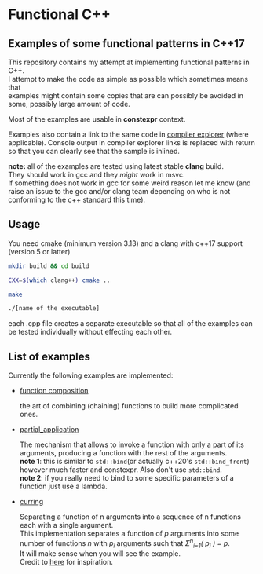 # Functional C++

## Examples of some functional patterns in C++17

This repository contains my attempt at implementing functional patterns in C++.\
I attempt to make the code as simple as possible which sometimes means that\
examples might contain some copies that are can possibly be avoided in some, possibly large amount of code.

Most of the examples are usable in **constexpr** context.

Examples also contain a link to the same code in [compiler explorer](https://godbolt.org/) (where applicable).
Console output in compiler explorer links is replaced with return so that you can clearly see that the sample is inlined.

**note:** all of the examples are tested using latest stable **clang** build.\
They should work in gcc and they *might* work in msvc.\
If something does not work in gcc for some weird reason let me know (and raise an issue to the gcc and/or clang team depending on who is not conforming to the c++ standard this time).

## Usage

You need cmake (minimum version 3.13) and a clang with c++17 support (version 5 or latter)

```bash
mkdir build && cd build

CXX=$(which clang++) cmake ..

make

./[name of the executable]
```

each .cpp file creates a separate executable so that all of the examples can be tested individually without effecting each other.

## List of examples

Currently the following examples are implemented:

* [function composition](composition.cpp)
  
   the art of combining (chaining) functions to build more complicated ones.

* [partial_application](partial_application.cpp)
  
  The mechanism that allows to invoke a function with only a part of its arguments, producing a function with the rest of the arguments.\
  **note 1**: this is similar to `std::bind`(or actually c++20's `std::bind_front`) however much faster and constexpr. Also don't use `std::bind`.\
  **note 2**: if you really need to bind to some specific parameters of a function just use a lambda.

* [curring](curring.cpp)
  
  Separating a function of n arguments into a sequence of n functions each with a single argument.\
  This implementation separates a function of *p* arguments into some number of functions *n*
  with *p<sub>i</sub>* arguments such that *Σ<sup>n</sup><sub>i=1</sub>( p<sub>i</sub> ) = p*.\
  It will make sense when you will see the example.\
  Credit to [here](https://github.com/HowProgrammingWorks/PartialApplication/blob/master/JavaScript/7-curry.js) for inspiration.
